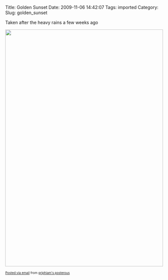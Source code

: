 Title: Golden Sunset
Date: 2009-11-06 14:42:07
Tags: imported
Category: 
Slug: golden_sunset

Taken after the heavy rains a few weeks ago<p><a href='http://posterous.com/getfile/files.posterous.com/griphiam/yRgRDMgrgjMhhWT2Z4J7n6R5MDo7clcHjxNAXxR0svUv5zlwOIRXzOa6nS8I/photo.jpg'><img src="http://posterous.com/getfile/files.posterous.com/griphiam/ZSv1O9uRnlznllIBa5eSqKPmDSbwvFQBwuMtFAitQzWtI5BfET5D2QKG6Sfo/photo.jpg.scaled.500.jpg" width="500" height="750"/></a> </p>      <p style="font-size: 10px;">  <a href="http://posterous.com">Posted via email</a>   from <a href="http://griphiam.posterous.com/golden-sunset-3">griphiam's posterous</a>  </p>  
